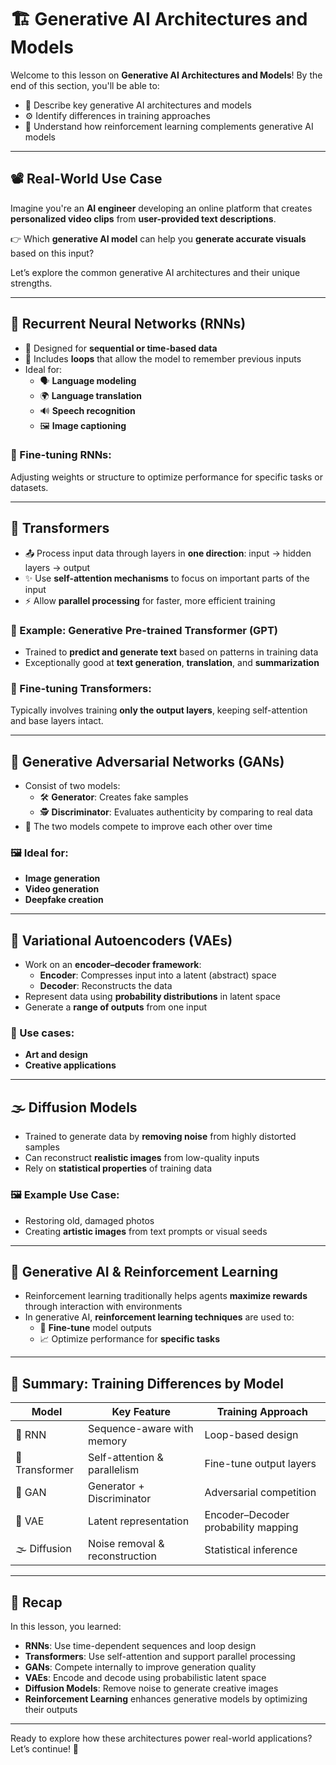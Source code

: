 # 🏗️ Generative AI Architectures and Models

Welcome to this lesson on **Generative AI Architectures and Models**! By the end of this section, you'll be able to:

- 🧠 Describe key generative AI architectures and models
- ⚙️ Identify differences in training approaches
- 🤖 Understand how reinforcement learning complements generative AI models

---

## 📽️ Real-World Use Case

Imagine you're an **AI engineer** developing an online platform that creates **personalized video clips** from **user-provided text descriptions**.

👉 Which **generative AI model** can help you **generate accurate visuals** based on this input?

Let’s explore the common generative AI architectures and their unique strengths.

---

## 🔁 Recurrent Neural Networks (RNNs)

- 🔄 Designed for **sequential or time-based data**
- 🧠 Includes **loops** that allow the model to remember previous inputs
- Ideal for:
  - 🗣️ **Language modeling**
  - 🌍 **Language translation**
  - 🔊 **Speech recognition**
  - 🖼️ **Image captioning**

### 🔧 Fine-tuning RNNs:
Adjusting weights or structure to optimize performance for specific tasks or datasets.

---

## 🔗 Transformers

- 📤 Process input data through layers in **one direction**: input → hidden layers → output
- ✨ Use **self-attention mechanisms** to focus on important parts of the input
- ⚡ Allow **parallel processing** for faster, more efficient training

### 📌 Example: **Generative Pre-trained Transformer (GPT)**
- Trained to **predict and generate text** based on patterns in training data
- Exceptionally good at **text generation**, **translation**, and **summarization**

### 🔧 Fine-tuning Transformers:
Typically involves training **only the output layers**, keeping self-attention and base layers intact.

---

## 🥊 Generative Adversarial Networks (GANs)

- Consist of two models:
  - 🛠️ **Generator**: Creates fake samples
  - 🕵️ **Discriminator**: Evaluates authenticity by comparing to real data
- 🎯 The two models compete to improve each other over time

### 🖼️ Ideal for:
- **Image generation**
- **Video generation**
- **Deepfake creation**

---

## 🎨 Variational Autoencoders (VAEs)

- Work on an **encoder–decoder framework**:
  - **Encoder**: Compresses input into a latent (abstract) space
  - **Decoder**: Reconstructs the data
- Represent data using **probability distributions** in latent space
- Generate a **range of outputs** from one input

### 🎨 Use cases:
- **Art and design**
- **Creative applications**

---

## 🌫️ Diffusion Models

- Trained to generate data by **removing noise** from highly distorted samples
- Can reconstruct **realistic images** from low-quality inputs
- Rely on **statistical properties** of training data

### 🖼️ Example Use Case:
- Restoring old, damaged photos
- Creating **artistic images** from text prompts or visual seeds

---

## 🤝 Generative AI & Reinforcement Learning

- Reinforcement learning traditionally helps agents **maximize rewards** through interaction with environments
- In generative AI, **reinforcement learning techniques** are used to:
  - 🎯 **Fine-tune** model outputs
  - 📈 Optimize performance for **specific tasks**

---

## 📝 Summary: Training Differences by Model

| Model      | Key Feature                     | Training Approach                    |
|------------|----------------------------------|--------------------------------------|
| 🔁 RNN      | Sequence-aware with memory       | Loop-based design                    |
| 🔗 Transformer | Self-attention & parallelism    | Fine-tune output layers              |
| 🥊 GAN      | Generator + Discriminator       | Adversarial competition              |
| 🎨 VAE      | Latent representation           | Encoder–Decoder probability mapping  |
| 🌫️ Diffusion | Noise removal & reconstruction | Statistical inference                |

---

## 🔁 Recap

In this lesson, you learned:

- **RNNs**: Use time-dependent sequences and loop design  
- **Transformers**: Use self-attention and support parallel processing  
- **GANs**: Compete internally to improve generation quality  
- **VAEs**: Encode and decode using probabilistic latent space  
- **Diffusion Models**: Remove noise to generate creative images  
- **Reinforcement Learning** enhances generative models by optimizing their outputs

---

Ready to explore how these architectures power real-world applications? Let’s continue! 🚀
